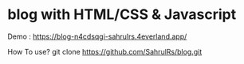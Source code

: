 # blog with HTML/CSS & Javascript
Demo : https://blog-n4cdsqgi-sahrulrs.4everland.app/

How To use?
git clone https://github.com/SahrulRs/blog.git
